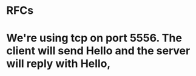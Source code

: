 RFCs
====
We're using tcp on port 5556. The client will send Hello and the server will reply with Hello,
====
